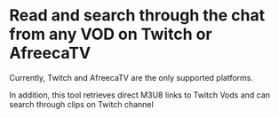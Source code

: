 # Read and search through the chat from any VOD on Twitch or AfreecaTV
Currently, Twitch and AfreecaTV are the only supported platforms.

In addition, this tool retrieves direct M3U8 links to Twitch Vods and can search through clips on Twitch channel
